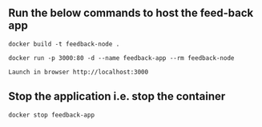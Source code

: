 ## Run the below commands to host the feed-back app

```
docker build -t feedback-node .

docker run -p 3000:80 -d --name feedback-app --rm feedback-node

Launch in browser http://localhost:3000

```

## Stop the application i.e. stop the container

```
docker stop feedback-app

```
